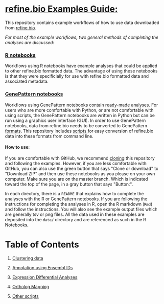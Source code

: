 # <u>refine.bio Examples Guide: </u>
This repository contains example workflows of how to use data downloaded from 
<a href="https://refine.bio"> refine.bio</a>.

*For most of the example workflows, two general methods of completing the analyses are discussed:*  

### <a href="https://rmarkdown.rstudio.com/articles_intro.html">R notebooks</a>  
Workflows using R notebooks have example analyses that could be applied to other refine.bio formatted data. The advantage of using 
these notebooks is that they were specificially for use with refine.bio formatted data and associated metadata. 

### <a href="http://genepattern-notebook.org/example-notebooks/">GenePattern notebooks</a>  
Workflows using GenePattern notebooks contain <a href="http://genepattern-notebook.org/example-notebooks/"> 
ready-made analyses</a>.
For users who are more comfortable with Python, or are not comfortable with 
using scripts, the GenePattern notebooks are written in Python but can be 
run using a graphics user interface (GUI).
In order to use GenePattern notebooks, data from refine.bio needs to be converted 
to GenePattern <a href="http://software.broadinstitute.org/cancer/software/genepattern/file-formats-guide">
formats</a>. 
This repository includes <a href="https://github.com/AlexsLemonade/refinebio-examples/blob/master/scripts/">
scripts </a> for easy conversion of refine.bio data into these formats from 
command line.

#### How to use: 

If you are comfortable with GitHub, we recommend [cloning](https://help.github.com/articles/cloning-a-repository/)
this repository and following the examples. 
However, if you are less comfortable with GitHub, you can also use the green button that says 
"Clone or download" to "Download ZIP" and then use these notebooks as you please 
on your own computer. Make sure you are on the master branch. Which is indicated toward the top 
of the page, in a gray button that says "Button:".

In each directory, there is a `README` that explains how to complete the analyses
with the R or GenePattern notebooks. If you are following the instructions for completing 
the analyses in R, open the R markdown (`Rmd`) and follow the instructions. 
You will also see the example output files which are generally tsv or png files.
All the data used in these examples are deposited into the `data/` 
directory and are referenced as such in the R Notebooks.

# Table of Contents

1. <a href="https://github.com/AlexsLemonade/refinebio-examples/blob/master/clustering">Clustering data </a>  
  
2. <a href="https://github.com/AlexsLemonade/refinebio-examples/blob/master/ensembl-id-convert"> Annotation using Ensembl IDs </a>  
  
3. <a href="https://github.com/AlexsLemonade/refinebio-examples/blob/master/differential-expression">Expression Differential Analyses </a> 
  
4. <a href="https://github.com/AlexsLemonade/refinebio-examples/blob/master/differential-expression">Ortholog Mapping </a>  
  
5. <a href="https://github.com/AlexsLemonade/refinebio-examples/blob/master/scripts">Other scripts </a>  

